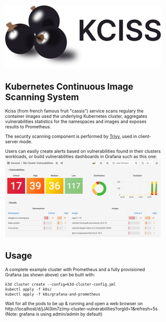 ![Test](img/cassis.png)
# Kubernetes Continuous Image Scanning System

Kciss (from french famous fruit "cassis") service scans regulary the container images used the underlying Kubernetes cluster, aggregates vulnerabilities statistics for the namespaces and images and exposes results to Prometheus.

The security scanning component is performed by [Trivy](https://github.com/aquasecurity/trivy), used in client-server mode.

Users can easily create alerts based on vulnerabilities found in their clusters workloads, or build vulnerabilities dashboards in Grafana such as this one:
![Test](img/dashboard.webp)

# Usage

A complete example cluster with Prometheus and a fully provisioned Grafana (as shown above) can be built with:

```shell
k3d cluster create --config=k3d-cluster-config.yml 
kubectl apply -f k8s/
kubectl apply -f k8s/grafana-and-prometheus
```

Wait for all the pods to be up & running and open a web browser on http://localhost/d/jJAl3im7z/my-cluster-vulnerabilities?orgId=1&refresh=5s
(Note: grafana is using admin/admin by default)